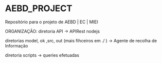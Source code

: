 # AEBD_PROJECT
 Repositório para o projeto de AEBD | EC | MIEI


ORGANIZAÇÃO:
diretoria API -> APIRest nodejs

diretorias model, ok ,src, out (mais fihceiros em ./ ) -> Agente de recolha de Informação

diretoria scripts -> queries efetuadas 
